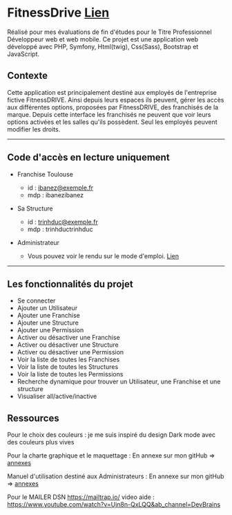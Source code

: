 # FitnessDrive [Lien](https://fitnessdrive.fly.dev/)

Réalisé pour mes évaluations de fin d'études pour le Titre Professionnel Développeur web et web mobile.
Ce projet est une application web développé avec PHP, Symfony, Html(twig), Css(Sass), Bootstrap et JavaScript.

## Contexte

Cette application est principalement destiné aux employés de l'entreprise fictive FitnessDRIVE. Ainsi depuis leurs espaces ils peuvent, gérer les accès aux différentes options, proposées par FitnessDRIVE, des franchisés de la marque. Depuis cette interface les franchisés ne peuvent que voir leurs options activées et les salles qu'ils possèdent. Seul les employés peuvent modifier les droits.

---
## Code d'accès en lecture uniquement
- Franchise Toulouse 
    - id  : ibanez@exemple.fr
    - mdp : ibanezibanez

- Sa Structure 
    - id  : trinhduc@exemple.fr
    - mdp : trinhductrinhduc

- Administrateur
    - Vous pouvez voir le rendu sur le mode d'emploi. [Lien](https://github.com/lana-12/ecf-fitnessDrive/blob/main/annexes/Mode%20d%20Emploi.pdf)
---

## Les fonctionnalités du projet

- Se connecter
- Ajouter un Utilisateur
- Ajouter une Franchise
- Ajouter une Structure
- Ajouter une Permission
- Activer ou désactiver une Franchise
- Activer ou désactiver une Structure
- Activer ou désactiver une Permission
- Voir la liste de toutes les Franchises
- Voir la liste de toutes les Structures
- Voir la liste de toutes les Permissions
- Recherche dynamique pour trouver un Utilisateur, une Franchise et une structure
- Visualiser all/active/inactive

## Ressources

Pour le choix des couleurs :
je me suis inspiré du design Dark mode avec des couleurs plus vives

Pour la charte graphique et le maquettage :
En annexe sur mon gitHub => [annexes](https://github.com/lana-12/ecf-fitnessDrive/blob/main/annexes/annexe.pdf)

Manuel d'utilisation destiné aux Administrateurs :
En annexe sur mon gitHub => [annexes](https://github.com/lana-12/ecf-fitnessDrive/blob/main/annexes/Mode%20d%20Emploi.pdf)

Pour le MAILER DSN https://mailtrap.io/ video aide : https://www.youtube.com/watch?v=Ujn8n-QxLQQ&ab_channel=DevBrains
